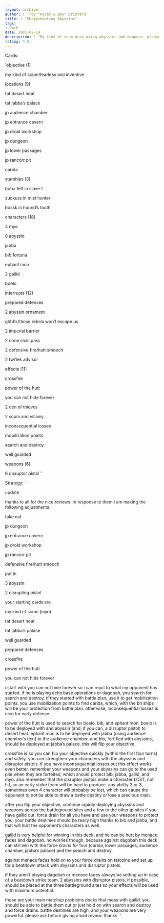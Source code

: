 ```yaml
---
layout: archive
author: ! Troy "Rycar & Boy" Drinkard
title: ! "Sharpshooting Abyssins"
tags:
- Dark
date: 2001-02-14
description: ! "My kind of scum deck using abyssins and weapons. please ask questions before giving it a bad rating. i just got decktech and it’s important that i don’t get low ratings. thanks a lot."
rating: 4.5
---
```

Cards: 

'objective (1)

my kind of scum/fearless and inventive


locations (9)

tat desert heat

tat jabba’s palace

jp audience chamber

jp entrance cavern

jp droid workshop

jp dungeon

jp lower passages

jp rancorr pit

carida


starships (3)

boba fett in slave 1

zuckuss in mist hunter

bossk in hound’s tooth


characters (18)

4 myo

8 abyssin

jabba

bib fortuna 

ephant mon

2 gailid

boelo


interrupts (12)

prepared defenses

2 abyssin ornament

ghhhk/those rebels won’t escape us

2 imperial barrier

2 none shall pass

2 defensive fire/hutt smooch

2 twi’lek advisor


effects (11)

crossfire

power of the hutt

you can not hide forever

2 den of thieves

2 scum and villainy

inconsequential losses

mobilization points

search and destroy

well guarded


weapons (6)

6 disruptor pistol '

Strategy: '

update

 thanks to all for the nice reviews. in response to them i am making the following adjustments

take out

jp dungeon

jp entrance cavern

jp droid workshop

jp rancorr pit

defensive fire/hutt smooch


put in

3 abyssin

2 disrupting pistol



your starting cards are

my kind of scum (myo)

tat desert heat

tat jabba’s palace

well guarded

prepared defenses

crossfire

power of the hutt

you can not hide forever


i start with you can not hide forever so i can react to what my opponent has started. if he is playing echo base operations or dagobah, you search for search and destroy. if they started with battle plan, use it to get mobilization points. you use mobilization points to find carida, which, with the bh ships will be your protection from battle plan. otherwise, inconsequential losses is nice for early defense.


power of the hutt is used to search for boelo, bib, and ephant mon. boelo is to be deployed with and abyssin (and, if you can, a disruptor pistol) to desert heat. ephant mon is to be deployed with jabba (using audience chamber’s text) to the audience chamber, and bib, fortified with abyssins, should be deployed at jabba’s palace. this will flip your objective.


crossfire is so you can flip your objective quickly (within the first four turns) and safely. you can strengthen your characters with the abyssins and disruptor pistols. if you have inconsequential losses out this effect works even better. remember your weapons and your abyssins can go to the used pile when they are forfeited, which should protect bib, jabba, gailid, and myo. also remember that the disruptor pistols make a character LOST, not hit, so an early strike team will be hard to produce. any ability 2 or 3, sometimes even 4 character will probably be lost, which can cause the opponent to not be able to draw a battle destiny or lose a precious main.


after you flip your objective, continue rapidly deploying abyssins and weapons across the battleground sites and a few to the other jp sites if you have gailid out. force drain for all you have and use your weapons to protect you. your battle destinies should be really high thanks to bib and jabba, and that will hurt the opponent’s characters as well. 

gailid is very helpful for winning in this deck, and he can be hurt by menace fades and dagobah. no worries though, because against dagobah this deck can still win with the force drains for four (carida, lower passages, audience chamber, jabba’s palace) and the search and destroy. 

against menace fades hold on to your force drains on tatooine and set up for a beatdown attack with abyssins and disruptor pistols. 

if they aren’t playing dagobah or menace fades always be setting up in case of a beatdown strike team. 2 abyssins with disruptor pistols, if possible, should be placed at the three battleground sites so your effects will be used with maximum potential.

those are your main matchup problems decks that mess with gailid. you should be able to battle them out or just hold on with search and destroy and force drains. battle destinies are high, and your weapons are very powerful. please ask before giving a bad review. thanks.  '